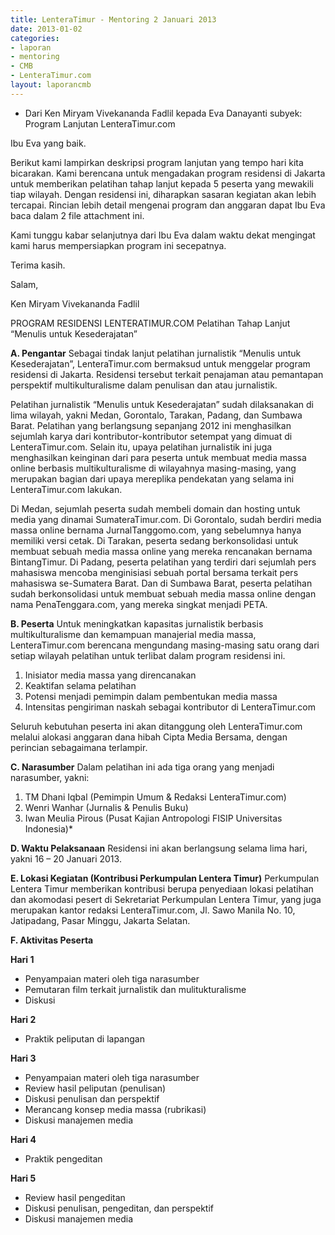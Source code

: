 ```yaml
---
title: LenteraTimur - Mentoring 2 Januari 2013
date: 2013-01-02
categories:
- laporan
- mentoring
- CMB
- LenteraTimur.com
layout: laporancmb
---
```


* Dari Ken Miryam Vivekananda Fadlil kepada Eva Danayanti subyek: Program Lanjutan LenteraTimur.com 

Ibu Eva yang baik.

Berikut kami lampirkan deskripsi program lanjutan yang tempo hari kita bicarakan. Kami berencana untuk mengadakan program residensi di Jakarta untuk memberikan pelatihan tahap lanjut kepada 5 peserta yang mewakili tiap wilayah. Dengan residensi ini, diharapkan sasaran kegiatan akan lebih tercapai. Rincian lebih detail mengenai program dan anggaran dapat Ibu Eva baca dalam 2 file attachment ini.

Kami tunggu kabar selanjutnya dari Ibu Eva dalam waktu dekat mengingat kami harus mempersiapkan program ini secepatnya.

Terima kasih.

Salam,

Ken Miryam Vivekananda Fadlil


PROGRAM RESIDENSI LENTERATIMUR.COM
Pelatihan Tahap Lanjut “Menulis untuk Kesederajatan”

**A. Pengantar**
Sebagai tindak lanjut pelatihan jurnalistik “Menulis untuk Kesederajatan”, LenteraTimur.com bermaksud untuk menggelar program residensi di Jakarta. Residensi tersebut terkait penajaman atau pemantapan perspektif multikulturalisme dalam penulisan dan atau jurnalistik.

Pelatihan jurnalistik “Menulis untuk Kesederajatan” sudah dilaksanakan di lima wilayah, yakni Medan, Gorontalo, Tarakan, Padang, dan Sumbawa Barat. Pelatihan yang berlangsung sepanjang 2012 ini menghasilkan sejumlah karya dari kontributor-kontributor setempat yang dimuat di LenteraTimur.com. Selain itu, upaya pelatihan jurnalistik ini juga menghasilkan keinginan dari para peserta untuk membuat media massa online berbasis multikulturalisme di wilayahnya masing-masing, yang merupakan bagian dari upaya mereplika pendekatan yang selama ini LenteraTimur.com lakukan.

Di Medan, sejumlah peserta sudah membeli domain dan hosting untuk media yang dinamai SumateraTimur.com. Di Gorontalo, sudah berdiri media massa online bernama JurnalTanggomo.com, yang sebelumnya hanya memiliki versi cetak. Di Tarakan, peserta sedang berkonsolidasi untuk membuat sebuah media massa online yang mereka rencanakan bernama BintangTimur. Di Padang, peserta pelatihan yang terdiri dari sejumlah pers mahasiswa mencoba menginisiasi sebuah portal bersama terkait pers mahasiswa se-Sumatera Barat. Dan di Sumbawa Barat, peserta pelatihan sudah berkonsolidasi untuk membuat sebuah media massa online dengan nama PenaTenggara.com, yang mereka singkat menjadi PETA.

**B. Peserta**
Untuk meningkatkan kapasitas jurnalistik berbasis multikulturalisme dan kemampuan manajerial media massa, LenteraTimur.com berencana mengundang masing-masing satu orang dari setiap wilayah pelatihan untuk terlibat dalam program residensi ini. 
1. Inisiator media massa yang direncanakan
2. Keaktifan selama pelatihan
3. Potensi menjadi pemimpin dalam pembentukan media massa
4. Intensitas pengiriman naskah sebagai kontributor di LenteraTimur.com

Seluruh kebutuhan peserta ini akan ditanggung oleh LenteraTimur.com melalui alokasi anggaran dana hibah Cipta Media Bersama, dengan perincian sebagaimana terlampir.

**C. Narasumber**
Dalam pelatihan ini ada tiga orang yang menjadi narasumber, yakni: 
1. TM Dhani Iqbal (Pemimpin Umum & Redaksi LenteraTimur.com)
2. Wenri Wanhar (Jurnalis & Penulis Buku)
3. Iwan Meulia Pirous (Pusat Kajian Antropologi FISIP Universitas Indonesia)*

**D. Waktu Pelaksanaan**
Residensi ini akan berlangsung selama lima hari, yakni 16 – 20 Januari 2013.

**E. Lokasi Kegiatan (Kontribusi Perkumpulan Lentera Timur)** Perkumpulan Lentera Timur memberikan kontribusi berupa penyediaan lokasi pelatihan dan akomodasi pesert di Sekretariat Perkumpulan Lentera Timur, yang juga merupakan kantor redaksi LenteraTimur.com, Jl. Sawo Manila No. 10, Jatipadang, Pasar Minggu, Jakarta Selatan.

**F. Aktivitas Peserta**

**Hari 1**

* Penyampaian materi oleh tiga narasumber
* Pemutaran film terkait jurnalistik dan mulitukturalisme
* Diskusi

**Hari 2**

* Praktik peliputan di lapangan

**Hari 3**

* Penyampaian materi oleh tiga narasumber
* Review hasil peliputan (penulisan)
* Diskusi penulisan dan perspektif
* Merancang konsep media massa (rubrikasi)
* Diskusi manajemen media

**Hari 4**

* Praktik pengeditan

**Hari 5**

* Review hasil pengeditan
* Diskusi penulisan, pengeditan, dan perspektif
* Diskusi manajemen media
